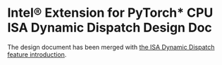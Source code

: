 # Intel® Extension for PyTorch\* CPU ISA Dynamic Dispatch Design Doc

The design document has been merged with [the ISA Dynamic Dispatch feature introduction](../../tutorials/features/isa_dynamic_dispatch.md).